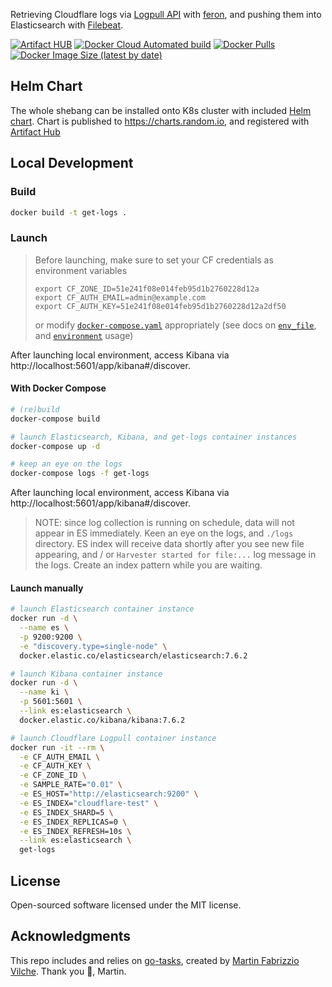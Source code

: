 Retrieving Cloudflare logs via [Logpull API][logpull] with [feron][feron], and pushing them
into Elasticsearch with [Filebeat][filebeat].

[![Artifact HUB](https://img.shields.io/endpoint?style=flat-square&url=https://artifacthub.io/badge/repository/anapsix)][helm-chart-published]
[![Docker Cloud Automated build](https://img.shields.io/docker/cloud/automated/anapsix/get-cloudflare-logs?style=flat-square)][docker-hub-image]
[![Docker Pulls](https://img.shields.io/docker/pulls/anapsix/get-cloudflare-logs?style=flat-square)][docker-hub-image]
[![Docker Image Size (latest by date)](https://img.shields.io/docker/image-size/anapsix/get-cloudflare-logs?style=flat-square)][docker-hub-image]


## Helm Chart

The whole shebang can be installed onto K8s cluster with included [Helm chart][helm-chart]. Chart is published to https://charts.random.io, and registered with [Artifact Hub][helm-chart-published]


## Local Development

### Build

```sh
docker build -t get-logs .
```

### Launch

> Before launching, make sure to set your CF credentials as environment variables
> ```
> export CF_ZONE_ID=51e241f08e014feb95d1b2760228d12a
> export CF_AUTH_EMAIL=admin@example.com
> export CF_AUTH_KEY=51e241f08e014feb95d1b2760228d12a2df50
> ```
> or modify [`docker-compose.yaml`][docker-compose.yaml] appropriately (see docs on [`env_file`][compose-env-file], and [`environment`][compose-environment] usage)

After launching local environment, access Kibana via http://localhost:5601/app/kibana#/discover.


#### With Docker Compose

```sh
# (re)build
docker-compose build

# launch Elasticsearch, Kibana, and get-logs container instances
docker-compose up -d

# keep an eye on the logs
docker-compose logs -f get-logs
```

After launching local environment, access Kibana via http://localhost:5601/app/kibana#/discover.

> NOTE: since log collection is running on schedule, data will not appear in ES
> immediately. Keen an eye on the logs, and `./logs` directory. ES index will
> receive data shortly after you see new file appearing, and / or
> `Harvester started for file:...` log message in the logs. Create an index
> pattern while you are waiting.

#### Launch manually

```sh
# launch Elasticsearch container instance
docker run -d \
  --name es \
  -p 9200:9200 \
  -e "discovery.type=single-node" \
  docker.elastic.co/elasticsearch/elasticsearch:7.6.2

# launch Kibana container instance
docker run -d \
  --name ki \
  -p 5601:5601 \
  --link es:elasticsearch \
  docker.elastic.co/kibana/kibana:7.6.2

# launch Cloudflare Logpull container instance
docker run -it --rm \
  -e CF_AUTH_EMAIL \
  -e CF_AUTH_KEY \
  -e CF_ZONE_ID \
  -e SAMPLE_RATE="0.01" \
  -e ES_HOST="http://elasticsearch:9200" \
  -e ES_INDEX="cloudflare-test" \
  -e ES_INDEX_SHARD=5 \
  -e ES_INDEX_REPLICAS=0 \
  -e ES_INDEX_REFRESH=10s \
  --link es:elasticsearch \
  get-logs
```


## License

Open-sourced software licensed under the MIT license.


## Acknowledgments

This repo includes and relies on [go-tasks][go-tasks], created by
[Martin Fabrizzio Vilche][mvilche]. Thank you 🙏, Martin.

[link reference]::
[logpull]: https://developers.cloudflare.com/logs/logpull-api/
[filebeat]: https://www.elastic.co/guide/en/beats/filebeat/master/filebeat-overview.html
[compose-env-file]: https://docs.docker.com/compose/compose-file/#env_file
[compose-environment]: https://docs.docker.com/compose/compose-file/#environment
[docker-compose.yaml]: ./docker-compose.yaml
[helm-chart]: ./helm
[feron]: https://github.com/anapsix/feron/
[go-tasks]: https://github.com/mvilche/go-tasks
[mvilche]: https://github.com/mvilche
[docker-hub-image]: https://hub.docker.com/repository/docker/anapsix/get-cloudflare-logs
[helm-chart-published]: https://artifacthub.io/packages/helm/anapsix/get-cloudflare-logs
